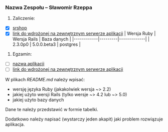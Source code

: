 ### Nazwa Zespołu – Sławomir Rzeppa

1. Zaliczenie:
 - [x] [srshop](srshop)
 - [x] [link do wdrożonej na zewnętrznym serwerze aplikacji](http://srshop.herokuapp.com/)
 | Wersja Ruby   | Wersja Rails   | Baza danych |
|------------|---------|-------------|
|    2.3.0p0   | 5.0.0.beta3  | postgres  |
1. Egzamin:
 - [ ] [nazwa aplikacji](egzamin)
 - [ ] [link do wdrożonej na zewnętrznym serwerze aplikacji](/)

W plikach _README.md_ należy wpisać:

* wersję języka Ruby (jakakolwiek wersja ~> 2.2)
* jakiej użyto wersji Rails (tylko wersje ~> 4.2 lub ~> 5.0)
* jakiej użyto bazy danych

Dane te należy przedstawić w formie tabelki.

Dodatkowo należy napisać (wystarczy jeden akapit)
jaki problem rozwiązuje aplikacja.
